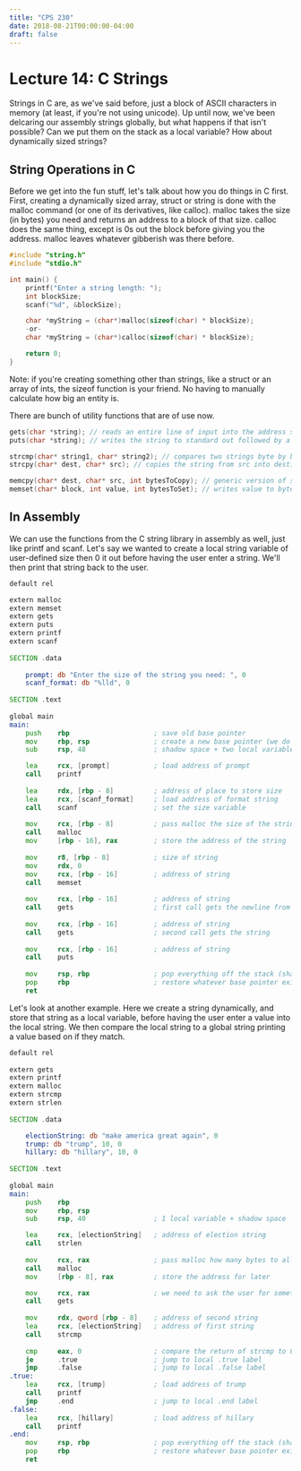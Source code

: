 ```yaml
---
title: "CPS 230"
date: 2018-08-21T00:00:00-04:00
draft: false
---
```


# Lecture 14: C Strings

Strings in C are, as we've said before, just a block of ASCII characters in memory (at least, if you're not using unicode).  Up until now, we've been delcaring our assembly strings globally, but what happens if that isn't possible?  Can we put them on the stack as a local variable?  How about dynamically sized strings?

## String Operations in C

Before we get into the fun stuff, let's talk about how you do things in C first.  First, creating a dynamically sized array, struct or string is done with the malloc command (or one of its derivatives, like calloc).  malloc takes the size (in bytes) you need and returns an address to a block of that size.  calloc does the same thing, except is 0s out the block before giving you the address.  malloc leaves whatever gibberish was there before.

``` c
#include "string.h"
#include "stdio.h"

int main() {
	printf("Enter a string length: ");
	int blockSize;
	scanf("%d", &blockSize);

	char *myString = (char*)malloc(sizeof(char) * blockSize);
	-or-
	char *myString = (char*)calloc(sizeof(char) * blockSize);

	return 0;
}
```

Note: if you're creating something other than strings, like a struct or an array of ints, the sizeof function is your friend.  No having to manually calculate how big an entity is.

There are bunch of utility functions that are of use now.

``` c
gets(char *string); // reads an entire line of input into the address specified
puts(char *string); // writes the string to standard out followed by a newline

strcmp(char* string1, char* string2); // compares two strings byte by byte, returns 0 if equal
strcpy(char* dest, char* src); // copies the string from src into destination byte by byte until a \0 is encountered

memcpy(char* dest, char* src, int bytesToCopy); // generic version of strcpy that allows you specify how many bytes to copy
memset(char* block, int value, int bytesToSet); // writes value to bytesToSet bytes of block
```

## In Assembly

We can use the functions from the C string library in assembly as well, just like printf and scanf.  Let's say we wanted to create a local string variable of user-defined size then 0 it out before having the user enter a string.  We'll then print that string back to the user.

``` asm
default rel

extern malloc
extern memset
extern gets
extern puts
extern printf
extern scanf
 
SECTION .data
    
    prompt: db "Enter the size of the string you need: ", 0
    scanf_format: db "%lld", 0
               
SECTION .text
 
global main
main:
    push    rbp                     ; save old base pointer
    mov     rbp, rsp                ; create a new base pointer (we do lots of stack access here)
    sub     rsp, 48                 ; shadow space + two local variables (1 is the size of the string, 2 is the address of the string)

    lea     rcx, [prompt]           ; load address of prompt
    call    printf
   
    lea     rdx, [rbp - 8]          ; address of place to store size
    lea     rcx, [scanf_format]     ; load address of format string
    call    scanf                   ; set the size variable
    
    mov     rcx, [rbp - 8]          ; pass malloc the size of the string we need to allocate
    call    malloc
    mov     [rbp - 16], rax         ; store the address of the string
   
    mov     r8, [rbp - 8]           ; size of string
    mov     rdx, 0
    mov     rcx, [rbp - 16]         ; address of string
    call    memset
    
    mov     rcx, [rbp - 16]         ; address of string
    call    gets                    ; first call gets the newline from number entry
    
    mov     rcx, [rbp - 16]         ; address of string
    call    gets                    ; second call gets the string
    
    mov     rcx, [rbp - 16]         ; address of string
    call    puts
    
    mov     rsp, rbp                ; pop everything off the stack (shadow space included)
    pop     rbp                     ; restore whatever base pointer existed before me
    ret
```

Let's look at another example.  Here we create a string dynamically, and store that string as a local variable, before having the user enter a value into the local string.  We then compare the local string to a global string printing a value based on if they match.

``` asm
default rel
 
extern gets
extern printf
extern malloc
extern strcmp
extern strlen
 
SECTION .data

    electionString: db "make america great again", 0
    trump: db "trump", 10, 0
    hillary: db "hillary", 10, 0
   
SECTION .text
 
global main
main:
    push    rbp
    mov     rbp, rsp
    sub     rsp, 40                 ; 1 local variable + shadow space

    lea     rcx, [electionString]   ; address of election string
    call    strlen
    
    mov     rcx, rax                ; pass malloc how many bytes to allocate
    call    malloc
    mov     [rbp - 8], rax          ; store the address for later

    mov     rcx, rax                ; we need to ask the user for something
    call    gets
    
    mov     rdx, qword [rbp - 8]    ; address of second string
    lea     rcx, [electionString]   ; address of first string
    call    strcmp
    
    cmp     eax, 0                  ; compare the return of strcmp to 0
    je      .true                   ; jump to local .true label
    jmp     .false                  ; jump to local .false label
.true:
    lea     rcx, [trump]            ; load address of trump
    call    printf
    jmp     .end                    ; jump to local .end label
.false:
    lea     rcx, [hillary]          ; load address of hillary
    call    printf
.end:
    mov     rsp, rbp                ; pop everything off the stack (shadow space included)
    pop     rbp                     ; restore whatever base pointer existed before me
    ret
```